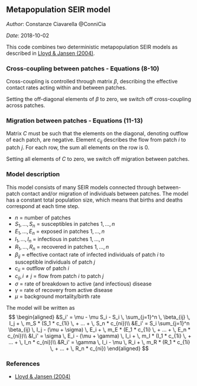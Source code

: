 
## Metapopulation SEIR model

*Author*: Constanze Ciavarella @ConniCia

*Date*: 2018-10-02

This code combines two deterministic metapopulation SEIR models as described in [Lloyd & Jansen (2004)](https://doi.org/10.1016/j.mbs.2003.09.003).

### Cross-coupling between patches - Equations (8-10)

Cross-coupling is controlled through matrix $\beta$, describing the effective contact rates acting within and between patches.

Setting the off-diagonal elements of $\beta$ to zero, we switch off cross-coupling across patches.


### Migration between patches - Equations (11-13)

Matrix $C$ must be such that the elements on the diagonal, denoting outflow of each patch, are negative. Element $c_{ij}$ describes the flow from patch $i$ to patch $j$. For each row, the sum all elements on the row is 0.

Setting all elements of $C$ to zero, we switch off migration between patches.

### Model description

This model consists of many SEIR models connected through between-patch contact and/or migration of individuals between patches. The model has a constant total population size, which means that births and deaths correspond at each time step.

- $n$ = number of patches
- $S_1, ..., S_n$ = susceptibles in patches $1, ..., n$
- $E_1, ..., E_n$ = exposed in patches $1, ..., n$
- $I_1, ..., I_n$ = infectious in patches $1, ..., n$
- $R_1, ..., R_n$ = recovered in patches $1, ..., n$
- $\beta_{ij}$ = effective contact rate of infected individuals of patch $i$ to susceptible individuals of patch $j$
- $c_{ii}$ = outflow of patch $i$
- $c_{ij}, i \neq j$ = flow from patch $i$ to patch $j$
- $\sigma$ = rate of breakdown to active (and infectious) disease
- $\gamma$ = rate of recovery from active disease
- $\mu$ = background mortality/birth rate

The model will be written as
$$
\begin{aligned}
&S_i' = \mu - \mu S_i - S_i \, \sum_{j=1}^n \, \beta_{ij} \, I_j + \, m_S * (S_1 * c_{1i} \, + ... + \, S_n * c_{ni})\\
&E_i' = S_i \sum_{j=1}^n \beta_{ij} \, I_j - (\mu + \sigma) \, E_i + \, m_E * (E_1 * c_{1i} \, + ... + \, E_n * c_{ni})\\
&I_i' = \sigma \, E_i - (\mu + \gamma) \, I_i + \, m_I * (I_1 * c_{1i} \, + ... + \, I_n * c_{ni})\\
&R_i' = \gamma \, I_i - \mu \, R_i + \, m_R * (R_1 * c_{1i} \, + ... + \, R_n * c_{ni})
\end{aligned}
$$

### References

- [Lloyd & Jansen (2004)](https://doi.org/10.1016/j.mbs.2003.09.003)
